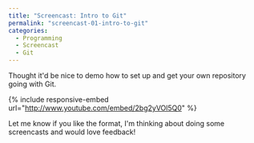 ```yaml
---
title: "Screencast: Intro to Git"
permalink: "screencast-01-intro-to-git"
categories:
  - Programming
  - Screencast
  - Git
---
```


Thought it'd be nice to demo how to set up and get your own repository going with Git.

{% include responsive-embed url="http://www.youtube.com/embed/2bg2yVOl5Q0" %}

Let me know if you like the format, I'm thinking about doing some screencasts and would love feedback!